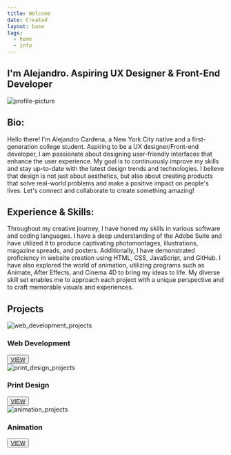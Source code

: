 ```yaml
---
title: Welcome
date: Created
layout: base
tags:
  - home
  - info
---
```


<div class="main_homepage_title">
  <h2>I'm Alejandro. Aspiring UX Designer & Front-End Developer</h2>
</div>
<div class="profile-pic">
  <img src="/images/profile-pic.png" alt="profile-picture">
</div>

<div class="project_bio">
  <h2>Bio:</h2>

  <p>
    Hello there! I'm Alejandro Cardena, a New York City native and a first-generation college student. 
    Aspiring to be a UX designer/Front-end developer, I am passionate about designing user-friendly 
    interfaces that enhance the user experience. My goal is to continuously improve my skills and stay 
    up-to-date with the latest design trends and technologies. I believe that design is not just about 
    aesthetics, but also about creating products that solve real-world problems and make a positive 
    impact on people's lives. Let's connect and collaborate to create something amazing!
  </p>

  <h2>Experience & Skills:</h2>

  <p>
    Throughout my creative journey, I have honed my skills in various software and coding languages. I have 
    a deep understanding of the Adobe Suite and have utilized it to produce captivating photomontages, 
    illustrations, magazine spreads, and posters. Additionally, I have demonstrated proficiency in website 
    creation using HTML, CSS, JavaScript, and GitHub. I have also explored the world of animation, utilizing 
    programs such as Animate, After Effects, and Cinema 4D to bring my ideas to life. My diverse skill set 
    enables me to approach each project with a unique perspective and to craft memorable visuals and experiences.
  </p>
</div>

<h2 class="section-head">Projects</h2>
<section class="grid">

  <article class="card">
    <div class="card__img"><img src="/images/web_development_projects.png" alt="web_development_projects"></div>
    <div class="card__content">
      <h1 class="card__header">Web Development</h1>
      <button class="card__btn"><a href="/web_development_projects">VIEW</a></button>
    </div>
  </article>

  <article class="card">
    <div class="card__img"><img src="/images/print_design_projects.png" alt="print_design_projects"></div>
    <div class="card__content">
      <h1 class="card__header">Print Design</h1>
      <button class="card__btn"><a href="/print_design_projects">VIEW</a></button>
    </div>
  </article>

  <article class="card">
    <div class="card__img"><img src="/images/animation_projects.png" alt="animation_projects"></div>
    <div class="card__content">
      <h1 class="card__header">Animation</h1>
      <button class="card__btn"><a href="/animation_projects">VIEW</a></button>
    </div>
  </article>

</section>